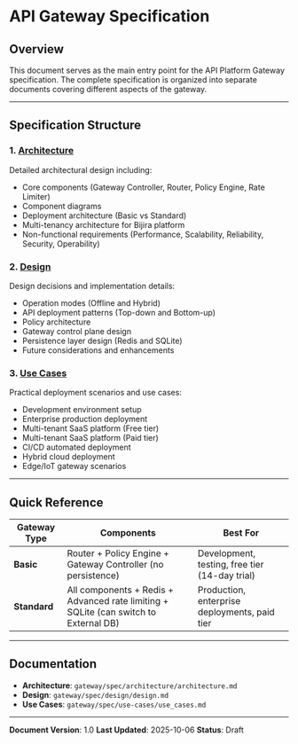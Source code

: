 # API Gateway Specification

## Overview

This document serves as the main entry point for the API Platform Gateway specification. The complete specification is organized into separate documents covering different aspects of the gateway.

---

## Specification Structure

### 1. [Architecture](architecture/architecture.md)
Detailed architectural design including:
- Core components (Gateway Controller, Router, Policy Engine, Rate Limiter)
- Component diagrams
- Deployment architecture (Basic vs Standard)
- Multi-tenancy architecture for Bijira platform
- Non-functional requirements (Performance, Scalability, Reliability, Security, Operability)

### 2. [Design](design/design.md)
Design decisions and implementation details:
- Operation modes (Offline and Hybrid)
- API deployment patterns (Top-down and Bottom-up)
- Policy architecture
- Gateway control plane design
- Persistence layer design (Redis and SQLite)
- Future considerations and enhancements

### 3. [Use Cases](use-cases/use_cases.md)
Practical deployment scenarios and use cases:
- Development environment setup
- Enterprise production deployment
- Multi-tenant SaaS platform (Free tier)
- Multi-tenant SaaS platform (Paid tier)
- CI/CD automated deployment
- Hybrid cloud deployment
- Edge/IoT gateway scenarios

---

## Quick Reference

| Gateway Type | Components | Best For |
|--------------|------------|----------|
| **Basic** | Router + Policy Engine + Gateway Controller (no persistence) | Development, testing, free tier (14-day trial) |
| **Standard** | All components + Redis + Advanced rate limiting + SQLite (can switch to External DB) | Production, enterprise deployments, paid tier |

---

## Documentation

- **Architecture**: `gateway/spec/architecture/architecture.md`
- **Design**: `gateway/spec/design/design.md`
- **Use Cases**: `gateway/spec/use-cases/use_cases.md`

---

**Document Version**: 1.0
**Last Updated**: 2025-10-06
**Status**: Draft
